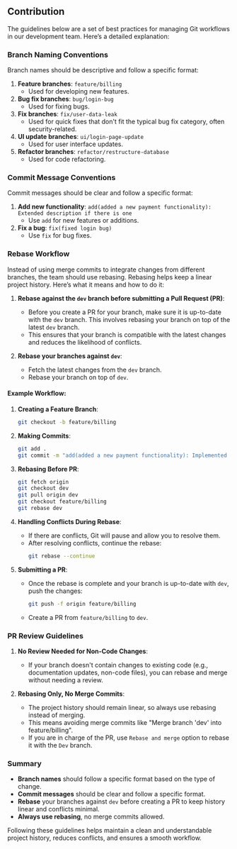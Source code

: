 ## Contribution
The guidelines below are a set of best practices for managing Git workflows in our development team. Here’s a detailed explanation:

### Branch Naming Conventions

Branch names should be descriptive and follow a specific format:
1. **Feature branches**: `feature/billing`
   - Used for developing new features.
2. **Bug fix branches**: `bug/login-bug`
   - Used for fixing bugs.
3. **Fix branches**: `fix/user-data-leak`
   - Used for quick fixes that don't fit the typical bug fix category, often security-related.
4. **UI update branches**: `ui/login-page-update`
   - Used for user interface updates.
5. **Refactor branches**: `refactor/restructure-database`
   - Used for code refactoring.

### Commit Message Conventions

Commit messages should be clear and follow a specific format:
1. **Add new functionality**: `add(added a new payment functionality): Extended description if there is one`
   - Use `add` for new features or additions.
2. **Fix a bug**: `fix(fixed login bug)`
   - Use `fix` for bug fixes.

### Rebase Workflow

Instead of using merge commits to integrate changes from different branches, the team should use rebasing. Rebasing helps keep a linear project history. Here’s what it means and how to do it:

1. **Rebase against the `dev` branch before submitting a Pull Request (PR)**:
   - Before you create a PR for your branch, make sure it is up-to-date with the `dev` branch. This involves rebasing your branch on top of the latest `dev` branch.
   - This ensures that your branch is compatible with the latest changes and reduces the likelihood of conflicts.

2. **Rebase your branches against `dev`**:
   - Fetch the latest changes from the `dev` branch.
   - Rebase your branch on top of `dev`.

#### Example Workflow:

1. **Creating a Feature Branch**:
   ```sh
   git checkout -b feature/billing
   ```

2. **Making Commits**:
   ```sh
   git add .
   git commit -m "add(added a new payment functionality): Implemented billing module"
   ```

3. **Rebasing Before PR**:
   ```sh
   git fetch origin
   git checkout dev
   git pull origin dev
   git checkout feature/billing
   git rebase dev
   ```

4. **Handling Conflicts During Rebase**:
   - If there are conflicts, Git will pause and allow you to resolve them.
   - After resolving conflicts, continue the rebase:
     ```sh
     git rebase --continue
     ```

5. **Submitting a PR**:
   - Once the rebase is complete and your branch is up-to-date with `dev`, push the changes:
     ```sh
     git push -f origin feature/billing
     ```
   - Create a PR from `feature/billing` to `dev`.

### PR Review Guidelines

1. **No Review Needed for Non-Code Changes**:
   - If your branch doesn't contain changes to existing code (e.g., documentation updates, non-code files), you can rebase and merge without needing a review.

2. **Rebasing Only, No Merge Commits**:
   - The project history should remain linear, so always use rebasing instead of merging.
   - This means avoiding merge commits like "Merge branch 'dev' into feature/billing".
   - If you are in charge of the PR, use `Rebase and merge` option to rebase it with the `Dev` branch.

### Summary

- **Branch names** should follow a specific format based on the type of change.
- **Commit messages** should be clear and follow a specific format.
- **Rebase** your branches against `dev` before creating a PR to keep history linear and conflicts minimal.
- **Always use rebasing**, no merge commits allowed.

Following these guidelines helps maintain a clean and understandable project history, reduces conflicts, and ensures a smooth workflow.